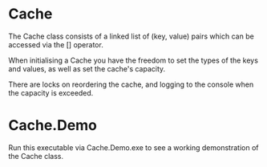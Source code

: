 # Cache

The Cache class consists of a linked list of (key, value) pairs which can be accessed via the [] operator. 

When initialising a Cache you have the freedom to set the types of the keys and values, as well as set the cache's capacity.

There are locks on reordering the cache, and logging to the console when the capacity is exceeded.

# Cache.Demo

Run this executable via Cache.Demo.exe to see a working demonstration of the Cache class.
